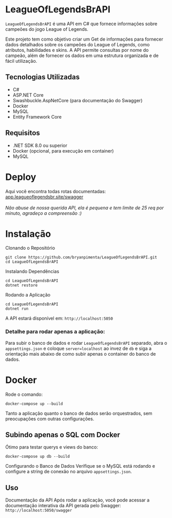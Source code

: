 # LeagueOfLegendsBrAPI
`LeagueOfLegendsBrAPI` é uma API em C# que fornece informações sobre campeões do jogo League of Legends.

Este projeto tem como objetivo criar um Get de informações para fornecer dados detalhados sobre os campeões do League of Legends, como atributos, habilidades e skins. A API permite consultas por nome do campeão, além de fornecer os dados em uma estrutura organizada e de fácil utilização.

## Tecnologias Utilizadas
- C#
- ASP.NET Core
- Swashbuckle.AspNetCore (para documentação do Swagger)
- Docker
- MySQL
- Entity Framework Core

## Requisitos
- .NET SDK 8.0 ou superior
- Docker (opcional, para execução em container)
- MySQL

# Deploy
Aqui você encontra todas rotas documentadas: <a href="https://app.leagueoflegendsbr.site/swagger/index.html" target="__blank">app.leagueoflegendsbr.site/swagger<a> </br>
</br>
<i>Não abuse de nossa querida API, ela é pequena e tem limite de 25 req por minuto, agradeço a compreensão :)</i>

# Instalação
Clonando o Repositório
```
git clone https://github.com/bryanpimenta/LeagueOfLegendsBrAPI.git
cd LeagueOfLegendsBrAPI
```

Instalando Dependências
```
cd LeagueOfLegendsBrAPI
dotnet restore
```

Rodando a Aplicação
```
cd LeagueOfLegendsBrAPI
dotnet run
```

A API estará disponível em:
`http://localhost:5050`

### Detalhe para rodar apenas a aplicação: 
Para subir o banco de dados e rodar `LeagueOfLegendsBrAPI` separado, abra o `appsettings.json` e coloque `server=localhost` ao invez de `db` e siga a orientação mais abaixo de como subir apenas o container do banco de dados.

# Docker
Rode o comando:

```
docker-compose up --build
```

Tanto a aplicação quanto o banco de dados serão orquestrados, sem preocupações com outras configurações. 

## Subindo apenas o SQL com Docker
Ótimo para testar querys e views do banco:

```
docker-compose up db --build
```

Configurando o Banco de Dados
Verifique se o MySQL está rodando e configure a string de conexão no arquivo `appsettings.json`.

## Uso
Documentação da API
Após rodar a aplicação, você pode acessar a documentação interativa da API gerada pelo Swagger:
```http://localhost:5050/swagger```

